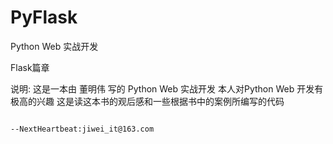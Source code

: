 # PyFlask
Python Web 实战开发 

Flask篇章

说明: 这是一本由 董明伟 写的 Python Web 实战开发 本人对Python Web 开发有极高的兴趣 这是读这本书的观后感和一些根据书中的案例所编写的代码

                                                                             --NextHeartbeat:jiwei_it@163.com
         

